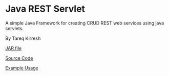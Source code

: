# Java REST Servlet

A simple Java Framework for creating CRUD REST web services using java servlets.

By Tareq Kirresh

[JAR file](./RESTServlet/dist)

[Source Code](./RESTServlet/src/com/tna/)

[Example Usage](./RESTServletExample/src/)

 
